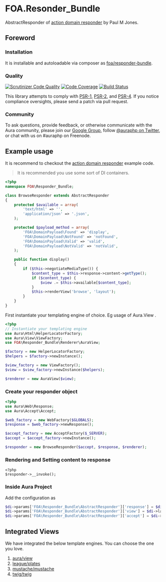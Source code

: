 # FOA.Resonder_Bundle

AbstractResponder of [action domain responder](https://github.com/pmjones/adr) by Paul M Jones.

## Foreword

### Installation

It is installable and autoloadable via composer as [foa/responder-bundle](https://packagist.org/packages/foa/responder-bundle).

### Quality

[![Scrutinizer Code Quality](https://scrutinizer-ci.com/g/friendsofaura/FOA.Responder_Bundle/badges/quality-score.png?b=master)](https://scrutinizer-ci.com/g/friendsofaura/FOA.Responder_Bundle/)
[![Code Coverage](https://scrutinizer-ci.com/g/friendsofaura/FOA.Responder_Bundle/badges/coverage.png?b=master)](https://scrutinizer-ci.com/g/friendsofaura/FOA.Responder_Bundle/)
[![Build Status](https://travis-ci.org/friendsofaura/FOA.Responder_Bundle.png?branch=master)](https://travis-ci.org/friendsofaura/FOA.Responder_Bundle)

This library attempts to comply with [PSR-1][], [PSR-2][], and [PSR-4][]. If
you notice compliance oversights, please send a patch via pull request.

[PSR-1]: https://github.com/php-fig/fig-standards/blob/master/accepted/PSR-1-basic-coding-standard.md
[PSR-2]: https://github.com/php-fig/fig-standards/blob/master/accepted/PSR-2-coding-style-guide.md
[PSR-4]: https://github.com/php-fig/fig-standards/blob/master/accepted/PSR-4-autoloader.md

### Community

To ask questions, provide feedback, or otherwise communicate with the Aura community, please join our [Google Group](http://groups.google.com/group/auraphp), follow [@auraphp on Twitter](http://twitter.com/auraphp), or chat with us on #auraphp on Freenode.

## Example usage

It is recommend to checkout the [action domain responder](https://github.com/pmjones/adr) example code.

> It is recommended you use some sort of DI containers.

```php
<?php
namespace FOA\Responder_Bundle;

class BrowseResponder extends AbstractResponder
{
    protected $available = array(
        'text/html' => '',
        'application/json' => '.json',
    );

    protected $payload_method = array(
        'FOA\DomainPayload\Found' => 'display',
        'FOA\DomainPayload\NotFound' => 'notFound',
        'FOA\DomainPayload\Valid' => 'valid',
        'FOA\DomainPayload\NotValid' => 'notValid',
    );

    public function display()
    {
        if ($this->negotiateMediaType()) {
            $content_type = $this->response->content->getType();
            if ($content_type) {
                $view .= $this->available[$content_type];
            }
            $this->renderView('browse', 'layout');
        }
    }
}
```

First instantiate your templating engine of choice. Eg usage of Aura.View .

```php
<?php
// Instantiate your templating engine
use Aura\Html\HelperLocatorFactory;
use Aura\View\ViewFactory;
use FOA\Responder_Bundle\Renderer\AuraView;

$factory = new HelperLocatorFactory;
$helpers = $factory->newInstance();

$view_factory = new ViewFactory();
$view = $view_factory->newInstance($helpers);

$renderer = new AuraView($view);
```

### Create your responder object

```php
<?php
use Aura\Web\Response;
use Aura\Accept\Accept;

$web_factory = new WebFactory($GLOBALS);
$response = $web_factory->newResponse();

$accept_factory = new AcceptFactory($_SERVER);
$accept = $accept_factory->newInstance();

$responder = new BrowseResponder($accept, $response, $renderer);
```

### Rendering and Setting content to response

```
<?php
$responder->__invoke();
```

### Inside Aura Project

Add the configuration as

```php
$di->params['FOA\Responder_Bundle\AbstractResponder']['response'] = $di->lazyGet('aura/web-kernel:response');
$di->params['FOA\Responder_Bundle\AbstractResponder']['view'] = $di->lazyNew('Aura\View\View');
$di->params['FOA\Responder_Bundle\AbstractResponder']['accept'] = $di->lazyNew('Aura\Accept\Accept');
```

## Integrated Views

We have integrated the below template engines. You can choose the one you love.

1. [aura/view](https://github.com/auraphp/Aura.View)
1. [league/plates](https://github.com/thephpleague/Plates)
1. [mustache/mustache](https://github.com/bobthecow/mustache.php)
1. [twig/twig](https://github.com/twigphp/Twig)

